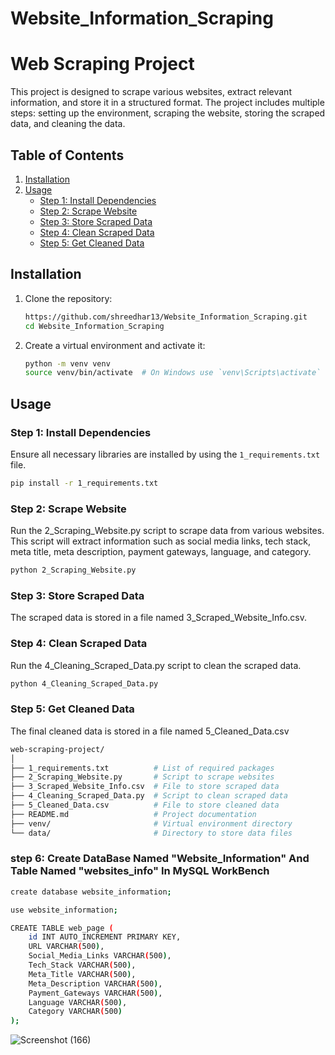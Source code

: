 # Website_Information_Scraping

# Web Scraping Project

This project is designed to scrape various websites, extract relevant information, and store it in a structured format. The project includes multiple steps: setting up the environment, scraping the website, storing the scraped data, and cleaning the data.

## Table of Contents
1. [Installation](#installation)
2. [Usage](#usage)
    - [Step 1: Install Dependencies](#step-1-install-dependencies)
    - [Step 2: Scrape Website](#step-2-scrape-website)
    - [Step 3: Store Scraped Data](#step-3-store-scraped-data)
    - [Step 4: Clean Scraped Data](#step-4-clean-scraped-data)
    - [Step 5: Get Cleaned Data](#step-5-get-cleaned-data)

## Installation

1. Clone the repository:

    ```sh
    https://github.com/shreedhar13/Website_Information_Scraping.git
    cd Website_Information_Scraping
    ```

2. Create a virtual environment and activate it:

    ```sh
    python -m venv venv
    source venv/bin/activate  # On Windows use `venv\Scripts\activate`
    ```

## Usage

### Step 1: Install Dependencies

Ensure all necessary libraries are installed by using the `1_requirements.txt` file.

```sh
pip install -r 1_requirements.txt
```

### Step 2: Scrape Website
Run the 2_Scraping_Website.py script to scrape data from various websites. This script will extract information such as social media links, tech stack, meta title, meta description, payment gateways, language, and category.

```sh
python 2_Scraping_Website.py
```

### Step 3: Store Scraped Data
The scraped data is stored in a file named 3_Scraped_Website_Info.csv.

### Step 4: Clean Scraped Data
Run the 4_Cleaning_Scraped_Data.py script to clean the scraped data.
```sh
python 4_Cleaning_Scraped_Data.py
```

### Step 5: Get Cleaned Data
The final cleaned data is stored in a file named 5_Cleaned_Data.csv

```sh
web-scraping-project/
│
├── 1_requirements.txt          # List of required packages
├── 2_Scraping_Website.py       # Script to scrape websites
├── 3_Scraped_Website_Info.csv  # File to store scraped data
├── 4_Cleaning_Scraped_Data.py  # Script to clean scraped data
├── 5_Cleaned_Data.csv          # File to store cleaned data
├── README.md                   # Project documentation
├── venv/                       # Virtual environment directory
└── data/                       # Directory to store data files
```

### step 6: Create DataBase Named "Website_Information" And Table Named "websites_info" In MySQL WorkBench 
```sh
create database website_information;

use website_information;

CREATE TABLE web_page (
    id INT AUTO_INCREMENT PRIMARY KEY,
    URL VARCHAR(500),
    Social_Media_Links VARCHAR(500),
    Tech_Stack VARCHAR(500),
    Meta_Title VARCHAR(500),
    Meta_Description VARCHAR(500),
    Payment_Gateways VARCHAR(500),
    Language VARCHAR(500),
    Category VARCHAR(500)
);
```
![Screenshot (166)](https://github.com/shreedhar13/Website_Information_Scraping/assets/153434680/1ddd86c1-f499-435f-9fd9-e715ec3e876b)








